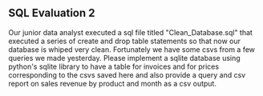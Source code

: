 ## SQL Evaluation 2

Our junior data analyst executed a sql file titled "Clean_Database.sql" that executed a series of create and drop table statements so that now our database is whiped very clean. Fortunately we have some csvs from a few queries we made yesterday. Please implement a sqlite database using python's sqlite library to have a table for invoices and for prices corresponding to the csvs saved here and also provide a query and csv report on sales revenue by product and month as a csv output. 